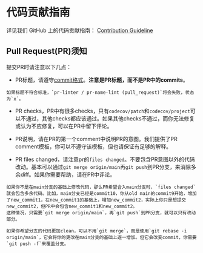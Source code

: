 # 代码贡献指南
详见我们 GitHub 上的代码贡献指南： [Contribution Guideline](https://github.com/4paradigm/OpenMLDB/blob/main/CONTRIBUTING.md)

## Pull Request(PR)须知

提交PR时请注意以下几点：
- PR标题，请遵守[commit格式](https://github.com/4paradigm/rfcs/blob/main/style-guide/commit-convention.md#conventional-commits-reference)。**注意是PR标题，而不是PR中的commits**。
```{note}
如果标题不符合标准，`pr-linter / pr-name-lint (pull_request)`将会失败，状态为`x`。
```
- PR checks，PR中有很多checks，只有`codecov/patch`和`codecov/project`可以不通过，其他checks都应该通过。如果其他checks不通过，而你无法修复或认为不应修复，可以在PR中留下评论。

- PR说明，请在PR的第一个comment中说明PR的意图。我们提供了PR comment模板，你可以不遵守该模板，但也请保证有足够的解释。

- PR files changed，请注意pr的`files changed`。不要包含PR意图以外的代码改动。基本可以通过`git merge origin/main`再`git push`到PR分支，来消除多余diff。如果你需要帮助，请在PR中评论。
```{note}
如果你不是在main分支的基础上修改代码，那么PR希望合入main分支时，`files changed`就会包含多余代码。比如，main分支已经是commit10，你从old main的commit9开始，增加了new_commit1，在new_commit1的基础上，增加new_commit2，实际上你只是想提交new_commit2，但PR中会包含new_commit1和new_commit2。
这种情况，只需要`git merge origin/main`，再`git push`到PR分支，就可以只有改动部分。
```
```{seealso}
如果你希望分支的代码更加clean，可以不用`git merge`，而是使用`git rebase -i origin/main`，它会将你的更改在main分支的基础上逐一增加。但它会改变commit，你需要`git push -f`来覆盖分支。
```
